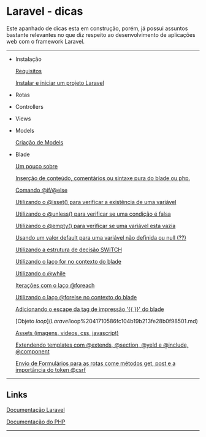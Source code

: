 # Laravel - dicas

Este apanhado de dicas esta em construção, porém, já possui assuntos bastante relevantes no que diz respeito ao desenvolvimento de aplicações web com o framework Laravel.

---

- Instalação
    
    [Requisitos ](Laravel%20-%20dicas%202e5c0d9961144cf38cce725d0901476d/Requisitos%20de4b41bf024143259d654b5a42af57ef.md)
    
    [Instalar e iniciar um projeto Laravel](Laravel%20-%20dicas%202e5c0d9961144cf38cce725d0901476d/Instalar%20e%20iniciar%20um%20projeto%20Laravel%2028e74d5415cd4fe4982240c345dfc03c.md)
    
- Rotas
- Controllers
- Views
- Models
    
    [Criação de Models](Laravel%20-%20dicas%202e5c0d9961144cf38cce725d0901476d/Criac%CC%A7a%CC%83o%20de%20Models%20476e9d5cc2d14775b22a89fd41759dee.md)
    
- Blade
    
    [Um pouco sobre](Laravel%20-%20dicas%202e5c0d9961144cf38cce725d0901476d/Um%20pouco%20sobre%20ed323c6064954db0b1bb5cb7e82a1ece.md)
    
    [Inserção de conteúdo, comentários ou sintaxe pura do blade ou php.](Laravel%20-%20dicas%202e5c0d9961144cf38cce725d0901476d/Inserc%CC%A7a%CC%83o%20de%20conteu%CC%81do,%20comenta%CC%81rios%20ou%20sintaxe%20p%20c8bf5d7aca844c24b926ae6f673848b8.md)
    
    [Comando @if/@else](Laravel%20-%20dicas%202e5c0d9961144cf38cce725d0901476d/Comando%20@if%20@else%206352ea756b32413cb37cebcbe752131f.md)
    
    [Utilizando o @isset() para verificar a existência de uma variável](Laravel%20-%20dicas%202e5c0d9961144cf38cce725d0901476d/Utilizando%20o%20@isset()%20para%20verificar%20a%20existe%CC%82ncia%20f93a9daa529f4287930d5d057990658b.md)
    
    [Utilizando o @unless() para verificar se uma condição é falsa](Laravel%20-%20dicas%202e5c0d9961144cf38cce725d0901476d/Utilizando%20o%20@unless()%20para%20verificar%20se%20uma%20condi%20d6ac24e990c642aa9ac5f5680f5a7e00.md)
    
    [Utilizando o @empty() para verificar se uma variável esta vazia](Laravel%20-%20dicas%202e5c0d9961144cf38cce725d0901476d/Utilizando%20o%20@empty()%20para%20verificar%20se%20uma%20varia%CC%81%2003709480573447c9b7d52b44dfcdfd95.md)
    
    [Usando um valor default para uma variável não definida ou null (??)](Laravel%20-%20dicas%202e5c0d9961144cf38cce725d0901476d/Usando%20um%20valor%20default%20para%20uma%20varia%CC%81vel%20na%CC%83o%20de%20f9d7f51bb7b64b3a9d8043f213aedf2f.md)
    
    [Utilizando a estrutura de decisão SWITCH](Laravel%20-%20dicas%202e5c0d9961144cf38cce725d0901476d/Utilizando%20a%20estrutura%20de%20decisa%CC%83o%20SWITCH%200b83735ee1f3451c91fbf076ee162ef9.md)
    
    [Utilizando o laço for no contexto do blade](Laravel%20-%20dicas%202e5c0d9961144cf38cce725d0901476d/Utilizando%20o%20lac%CC%A7o%20for%20no%20contexto%20do%20blade%2038de7dce68a74ab195d72937a001c2ad.md)
    
    [Utilizando o @while](Laravel%20-%20dicas%202e5c0d9961144cf38cce725d0901476d/Utilizando%20o%20@while%2066ec1e40489e4f88b773b68852a67217.md)
    
    [Iterações com o laço @foreach](Laravel%20-%20dicas%202e5c0d9961144cf38cce725d0901476d/Iterac%CC%A7o%CC%83es%20com%20o%20lac%CC%A7o%20@foreach%20cd831553ce744595bad8beb7203e61c0.md)
    
    [Utilizando o laço @forelse no contexto do blade](Laravel%20-%20dicas%202e5c0d9961144cf38cce725d0901476d/Utilizando%20o%20lac%CC%A7o%20@forelse%20no%20contexto%20do%20blade%202ea9bd2ce6744fe6927aa92e82c6db8a.md)
    
    [Adicionando o escape da tag de impressão '{{ }}' do blade](Laravel%20-%20dicas%202e5c0d9961144cf38cce725d0901476d/Adicionando%20o%20escape%20da%20tag%20de%20impressa%CC%83o%20'%7B%7B%20%7D%7D'%20%20501f8c1f718b44f0b07c73275cef4136.md)
    
    [Objeto $loop](Laravel%20-%20dicas%202e5c0d9961144cf38cce725d0901476d/Objeto%20$loop%2041710586fc104b19b213fe28b0f98501.md)
    
    [Assets (imagens, videos, css, javascript)](Laravel%20-%20dicas%202e5c0d9961144cf38cce725d0901476d/Assets%20(imagens,%20videos,%20css,%20javascript)%20c09ae43be7b1437e941a6f95ce708f89.md)
    
    [Extendendo templates com @extends, @section, @yeld e @include, @component](Laravel%20-%20dicas%202e5c0d9961144cf38cce725d0901476d/Extendendo%20templates%20com%20@extends,%20@section,%20@yeld%200da6e17924774b3cbc8f7ba55997180f.md)
    
    [Envio de Formulários para as rotas come métodos get,  post e a importância do token @csrf](Laravel%20-%20dicas%202e5c0d9961144cf38cce725d0901476d/Envio%20de%20Formula%CC%81rios%20para%20as%20rotas%20come%20me%CC%81todos%20%20f00b7c35b9ca4f7b95c05b58a6646f28.md)
    

---

## Links

[Documentação Laravel](https://laravel.com/docs/8.x)

[Documentação do PHP](https://www.php.net/manual/pt_BR/langref.php)

---
